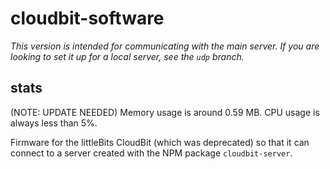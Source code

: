 # cloudbit-software
*This version is intended for communicating with the main server.*
*If you are looking to set it up for a local server, see the `udp` branch.*

## stats
(NOTE: UPDATE NEEDED)
Memory usage is around 0.59 MB.
CPU usage is always less than 5%.

Firmware for the littleBits CloudBit (which was deprecated) so that it can connect to a server created with the NPM package `cloudbit-server`.